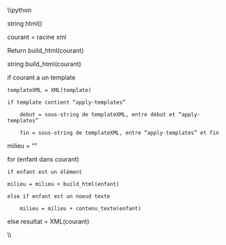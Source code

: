 \\\python

string html()

courant = racine xml

Return build_html(courant)

string build_html(courant)

if courant a un template

    templateXML = XML(template)

    if template contient “apply-templates”

        debut = sous-string de templateXML, entre début et “apply-templates”

        fin = sous-string de templateXML, entre “apply-templates” et fin

milieu = “”

for (enfant dans courant)

    if enfant est un élément

    milieu = milieu + build_html(enfant)

    else if enfant est un noeud texte

        milieu = milieu + contenu_texte(enfant)

else
    resultat = XML(courant)

\\\

